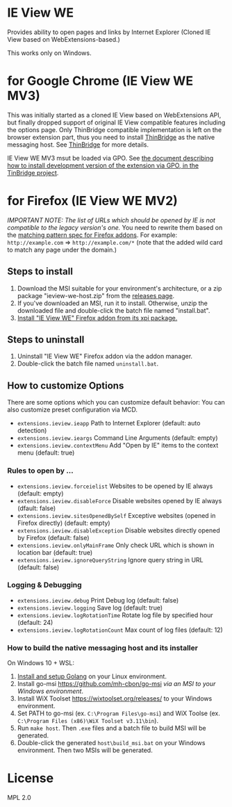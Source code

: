 # IE View WE

Provides ability to open pages and links by Internet Explorer (Cloned IE View based on WebExtensions-based.)

This works only on Windows.

# for Google Chrome (IE View WE MV3)

This was initially started as a cloned IE View based on WebExtensions API, but finally dropped support of original IE View compatible features including the options page.
Only ThinBridge compatible implementation is left on the browser extension part, thus you need to install [ThinBridge](https://github.com/ThinBridge/ThinBridge/) as the native messaging host.
See [ThinBridge](https://github.com/ThinBridge/ThinBridge/) for more details.

IE View WE MV3 msut be loaded via GPO.
See [the document describing how to install development version of the extension via GPO, in the TinBridge project](https://github.com/ThinBridge/ThinBridge/blob/master/DEVELOPMENT.md#how-to-try-extensions-for-development).

# for Firefox (IE View WE MV2)

*IMPORTANT NOTE: The list of URLs which should be opened by IE is not compatible to the legacy version's one.*
You need to rewrite them based on the [matching pattern spec for Firefox addons](https://developer.mozilla.org/en-US/Add-ons/WebExtensions/Match_patterns).
For example: `http://example.com` => `http://example.com/*` (note that the added wild card to match any page under the domain.)

## Steps to install

 1. Download the MSI suitable for your environment's architecture, or a zip package "ieview-we-host.zip" from the [releases page](https://github.com/clear-code/ieview-we/releases/latest).
 2. If you've downloaded an MSI, run it to install. Otherwise, unzip the downloaded file and double-click the batch file named "install.bat".
 3. [Install "IE View WE" Firefox addon from its xpi package.](https://addons.mozilla.org/firefox/addon/ie-view-we/)

## Steps to uninstall

 1. Uninstall "IE View WE" Firefox addon via the addon manager.
 2. Double-click the batch file named `uninstall.bat`.

## How to customize Options

There are some options which you can customize default behavior:
You can also customize preset configuration via MCD.

* `extensions.ieview.ieapp` Path to Internet Explorer (default: auto detection)
* `extensions.ieview.ieargs` Command Line Arguments (default: empty)
* `extensions.ieview.contextMenu` Add "Open by IE" items to the context menu (default: true)

### Rules to open by ...

* `extensions.ieview.forceielist` Websites to be opened by IE always (default: empty)
* `extensions.ieview.disableForce` Disable websites opened by IE always (dfault: false)
* `extensions.ieview.sitesOpenedBySelf` Exceptive websites (opened in Firefox directly) (default: empty)
* `extensions.ieview.disableException` Disable websites directly opened by Firefox (default: false)
* `extensions.ieview.onlyMainFrame` Only check URL which is shown in location bar (default: true)
* `extensions.ieview.ignoreQueryString` Ignore query string in URL (default: false)

### Logging & Debugging

* `extensions.ieview.debug` Print Debug log (default: false)
* `extensions.ieview.logging` Save log (default: true)
* `extensions.ieview.logRotationTime` Rotate log file by specified hour (default: 24)
* `extensions.ieview.logRotationCount` Max count of log files (default: 12)

### How to build the native messaging host and its installer

On Windows 10 + WSL:

1. [Install and setup Golang](https://golang.org/doc/install) on your Linux environment.
2. Install go-msi https://github.com/mh-cbon/go-msi *via an MSI to your Windows environment*.
3. Install WiX Toolset https://wixtoolset.org/releases/ to your Windows environment.
4. Set PATH to go-msi (ex. `C:\Program Files\go-msi`) and WiX Toolse (ex. `C:\Program Files (x86)\WiX Toolset v3.11\bin`).
5. Run `make host`.
   Then `.exe` files and a batch file to build MSI will be generated.
6. Double-click the generated `host\build_msi.bat` on your Windows environment.
   Then two MSIs will be generated.

# License

MPL 2.0
